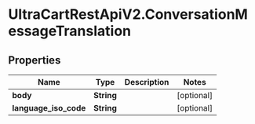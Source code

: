 # UltraCartRestApiV2.ConversationMessageTranslation

## Properties
Name | Type | Description | Notes
------------ | ------------- | ------------- | -------------
**body** | **String** |  | [optional] 
**language_iso_code** | **String** |  | [optional] 


